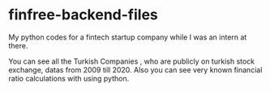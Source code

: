 # finfree-backend-files
My python codes for a fintech startup company while I was an intern at there.

You can see all the Turkish Companies , who are publicly on turkish stock exchange, datas from 2009 till 2020.
Also you can see very known financial ratio calculations with using python.
